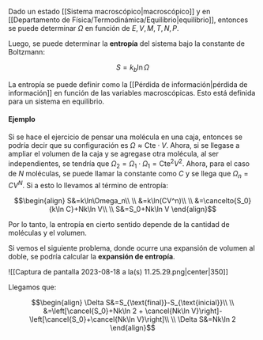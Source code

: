 
Dado un estado [[Sistema macroscópico|macroscópico]] y en [[Departamento de Física/Termodinámica/Equilibrio|equilibrio]], entonces se puede determinar $\Omega$ en función de $E,V,M,T,N,P$. 

Luego, se puede determinar la **entropía** del sistema bajo la constante de Boltzmann: 

$$S=k_b\ln\Omega$$

La entropía se puede definir como la [[Pérdida de información|pérdida de información]] en función de las variables macroscópicas. Esto está definida para un sistema en equilibrio. 

#### Ejemplo 

Si se hace el ejercicio de pensar una molécula en una caja, entonces se podría decir que su configuración es $\Omega\approx\text{Cte}\cdot V$. Ahora, si se llegase a ampliar el volumen de la caja y se agregase otra molécula, al ser independientes, se tendría que $\Omega_2=\Omega_1\cdot\Omega_1=\text{Cte}^2V^2$. Ahora, para el caso de $N$ moléculas, se puede llamar la constante como $C$ y se llega que $\Omega_n=CV^N$. Si a esto lo llevamos al término de entropía: 

$$\begin{align}
S&=k\ln\Omega_n\\  \\
&=k\ln(CV^n)\\  \\
&=\cancelto{S_0}{k\ln C}+Nk\ln V\\  \\
S&=S_0+Nk\ln V
\end{align}$$

Por lo tanto, la entropía en cierto sentido depende de la cantidad de moléculas y el volumen. 

Si vemos el siguiente problema, donde ocurre una expansión de volumen al doble, se podría calcular la **expansión de entropía**. 

![[Captura de pantalla 2023-08-18 a la(s) 11.25.29.png|center|350]]

Llegamos que: 

$$\begin{align}
\Delta S&=S_{\text{final}}-S_{\text{inicial}}\\  \\
&=\left[\cancel{S_0}+Nk\ln 2 + \cancel{Nk\ln V}\right]-\left[\cancel{S_0}+\cancel{Nk\ln V}\right]\\  \\
\Delta S&=Nk\ln 2
\end{align}$$

